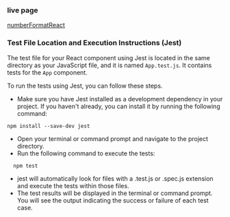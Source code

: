 ### live page 
[numberFormatReact](https://sureshpradhana.github.io/numberFormat/)

### Test File Location and Execution Instructions (Jest)

The test file for your React component using Jest is located in the same directory as your JavaScript file, and it is named `App.test.js`. It contains tests for the `App` component.

To run the tests using Jest, you can follow these steps.

- Make sure you have Jest installed as a development dependency in your project. If you haven't already, you can install it by running the following command:
 ```
 npm install --save-dev jest
```
- Open your terminal or command prompt and navigate to the project directory.
- Run the following command to execute the tests:
```
  npm test
```
- jest will automatically look for files with a .test.js or .spec.js extension and execute the tests within those files.
- The test results will be displayed in the terminal or command prompt. You will see the output indicating the success or failure of each test case.
